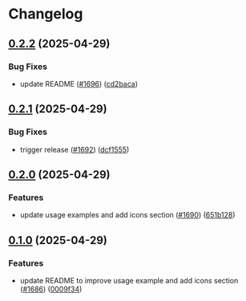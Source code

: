 # Changelog

## [0.2.2](https://github.com/factorialco/factorial-one/compare/factorial-one-react-native-v0.2.1...factorial-one-react-native-v0.2.2) (2025-04-29)


### Bug Fixes

* update README ([#1696](https://github.com/factorialco/factorial-one/issues/1696)) ([cd2baca](https://github.com/factorialco/factorial-one/commit/cd2baca1e73eec23c1a28f3dcf7a0d3df24aa11a))

## [0.2.1](https://github.com/factorialco/factorial-one/compare/factorial-one-react-native-v0.2.0...factorial-one-react-native-v0.2.1) (2025-04-29)


### Bug Fixes

* trigger release ([#1692](https://github.com/factorialco/factorial-one/issues/1692)) ([dcf1555](https://github.com/factorialco/factorial-one/commit/dcf1555f8e54d9a2145d63bffd8684c3366d7b46))

## [0.2.0](https://github.com/factorialco/factorial-one/compare/factorial-one-react-native-v0.1.0...factorial-one-react-native-v0.2.0) (2025-04-29)


### Features

* update usage examples and add icons section ([#1690](https://github.com/factorialco/factorial-one/issues/1690)) ([651b128](https://github.com/factorialco/factorial-one/commit/651b1282ae0742883390019fb85886a163088c2d))

## [0.1.0](https://github.com/factorialco/factorial-one/compare/factorial-one-react-native-v0.0.1...factorial-one-react-native-v0.1.0) (2025-04-29)


### Features

* update README to improve usage example and add icons section ([#1686](https://github.com/factorialco/factorial-one/issues/1686)) ([0009f34](https://github.com/factorialco/factorial-one/commit/0009f340289c76cd44c22ada37041bb38ca4637a))

